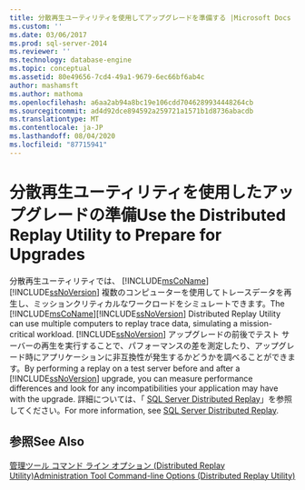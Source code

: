 ```yaml
---
title: 分散再生ユーティリティを使用してアップグレードを準備する |Microsoft Docs
ms.custom: ''
ms.date: 03/06/2017
ms.prod: sql-server-2014
ms.reviewer: ''
ms.technology: database-engine
ms.topic: conceptual
ms.assetid: 80e49656-7cd4-49a1-9679-6ec66bf6ab4c
author: mashamsft
ms.author: mathoma
ms.openlocfilehash: a6aa2ab94a8bc19e106cdd7046289934448264cb
ms.sourcegitcommit: ad4d92dce894592a259721a1571b1d8736abacdb
ms.translationtype: MT
ms.contentlocale: ja-JP
ms.lasthandoff: 08/04/2020
ms.locfileid: "87715941"
---
```

# <a name="use-the-distributed-replay-utility-to-prepare-for-upgrades"></a><span data-ttu-id="ffea1-102">分散再生ユーティリティを使用したアップグレードの準備</span><span class="sxs-lookup"><span data-stu-id="ffea1-102">Use the Distributed Replay Utility to Prepare for Upgrades</span></span>
  <span data-ttu-id="ffea1-103">分散再生ユーティリティでは、 [!INCLUDE[msCoName](../../includes/msconame-md.md)] [!INCLUDE[ssNoVersion](../../includes/ssnoversion-md.md)] 複数のコンピューターを使用してトレースデータを再生し、ミッションクリティカルなワークロードをシミュレートできます。</span><span class="sxs-lookup"><span data-stu-id="ffea1-103">The [!INCLUDE[msCoName](../../includes/msconame-md.md)][!INCLUDE[ssNoVersion](../../includes/ssnoversion-md.md)] Distributed Replay Utility can use multiple computers to replay trace data, simulating a mission-critical workload.</span></span> <span data-ttu-id="ffea1-104">[!INCLUDE[ssNoVersion](../../includes/ssnoversion-md.md)] アップグレードの前後でテスト サーバーの再生を実行することで、パフォーマンスの差を測定したり、アップグレード時にアプリケーションに非互換性が発生するかどうかを調べることができます。</span><span class="sxs-lookup"><span data-stu-id="ffea1-104">By performing a replay on a test server before and after a [!INCLUDE[ssNoVersion](../../includes/ssnoversion-md.md)] upgrade, you can measure performance differences and look for any incompatibilities your application may have with the upgrade.</span></span> <span data-ttu-id="ffea1-105">詳細については、「 [SQL Server Distributed Replay](../../tools/distributed-replay/sql-server-distributed-replay.md)」を参照してください。</span><span class="sxs-lookup"><span data-stu-id="ffea1-105">For more information, see [SQL Server Distributed Replay](../../tools/distributed-replay/sql-server-distributed-replay.md).</span></span>  
  
## <a name="see-also"></a><span data-ttu-id="ffea1-106">参照</span><span class="sxs-lookup"><span data-stu-id="ffea1-106">See Also</span></span>  
 [<span data-ttu-id="ffea1-107">管理ツール コマンド ライン オプション &#40;Distributed Replay Utility&#41;</span><span class="sxs-lookup"><span data-stu-id="ffea1-107">Administration Tool Command-line Options &#40;Distributed Replay Utility&#41;</span></span>](../../tools/distributed-replay/administration-tool-command-line-options-distributed-replay-utility.md)  
  
  
